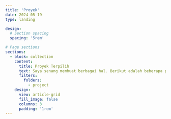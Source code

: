 ```yaml
---
title: 'Proyek'
date: 2024-05-19
type: landing

design:
  # Section spacing
  spacing: '5rem'

# Page sections
sections:
  - block: collection
    content:
      title: Proyek Terpilih
      text: Saya senang membuat berbagai hal. Berikut adalah beberapa proyek yang telah saya kerjakan selama ini.
      filters:
        folders:
          - project
    design:
      view: article-grid
      fill_image: false
      columns: 3
      padding: '1rem'
---
```

